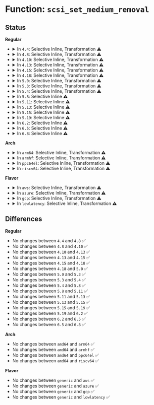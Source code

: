 # Function: <code>scsi_set_medium_removal</code>

## Status
<b>Regular</b>
<ul>
<li>
<details>
<summary>In <code>4.4</code>: Selective Inline, Transformation ⚠️</summary>

```c
int scsi_set_medium_removal(struct scsi_device *sdev, char state);
```

**Collision:** Unique Global

**Inline:** Selective

**Transformation:** True

**Instances:**

```
In drivers/scsi/scsi_ioctl.c (ffffffff815a8d50)
Location: drivers/scsi/scsi_ioctl.c:139
Inline: True
Inline callers:
  - drivers/scsi/scsi_ioctl.c:scsi_ioctl
  - drivers/scsi/scsi_ioctl.c:scsi_ioctl
Direct callers:
  - drivers/scsi/scsi_ioctl.c:scsi_ioctl
  - drivers/scsi/scsi_ioctl.c:scsi_ioctl
  - drivers/scsi/sd.c:sd_release
  - drivers/scsi/sd.c:sd_open
  - drivers/scsi/sr_ioctl.c:sr_lock_door
```
**Symbols:**

```
ffffffff815a8d50-ffffffff815a8dd8: scsi_set_medium_removal.part.2 (STB_LOCAL)
ffffffff815a8de0-ffffffff815a8e06: scsi_set_medium_removal (STB_GLOBAL)
```
</details>
</li>
<li>
<details>
<summary>In <code>4.8</code>: Selective Inline, Transformation ⚠️</summary>

```c
int scsi_set_medium_removal(struct scsi_device *sdev, char state);
```

**Collision:** Unique Global

**Inline:** Selective

**Transformation:** True

**Instances:**

```
In drivers/scsi/scsi_ioctl.c (ffffffff81600f4e)
Location: drivers/scsi/scsi_ioctl.c:139
Inline: True
Inline callers:
  - drivers/scsi/scsi_ioctl.c:scsi_ioctl
  - drivers/scsi/scsi_ioctl.c:scsi_ioctl
Direct callers:
  - drivers/scsi/scsi_ioctl.c:scsi_ioctl
  - drivers/scsi/scsi_ioctl.c:scsi_ioctl
  - drivers/scsi/sd.c:sd_release
  - drivers/scsi/sd.c:sd_open
  - drivers/scsi/sr_ioctl.c:sr_lock_door
```
**Symbols:**

```
ffffffff81600c00-ffffffff81600c8a: scsi_set_medium_removal.part.3 (STB_LOCAL)
ffffffff81600c90-ffffffff81600cb6: scsi_set_medium_removal (STB_GLOBAL)
```
</details>
</li>
<li>
<details>
<summary>In <code>4.10</code>: Selective Inline, Transformation ⚠️</summary>

```c
int scsi_set_medium_removal(struct scsi_device *sdev, char state);
```

**Collision:** Unique Global

**Inline:** Selective

**Transformation:** True

**Instances:**

```
In drivers/scsi/scsi_ioctl.c (ffffffff8163063e)
Location: drivers/scsi/scsi_ioctl.c:139
Inline: True
Inline callers:
  - drivers/scsi/scsi_ioctl.c:scsi_ioctl
  - drivers/scsi/scsi_ioctl.c:scsi_ioctl
Direct callers:
  - drivers/scsi/scsi_ioctl.c:scsi_ioctl
  - drivers/scsi/scsi_ioctl.c:scsi_ioctl
  - drivers/scsi/sd.c:sd_release
  - drivers/scsi/sd.c:sd_open
  - drivers/scsi/sr_ioctl.c:sr_lock_door
```
**Symbols:**

```
ffffffff816302f0-ffffffff8163037a: scsi_set_medium_removal.part.3 (STB_LOCAL)
ffffffff81630380-ffffffff816303a6: scsi_set_medium_removal (STB_GLOBAL)
```
</details>
</li>
<li>
<details>
<summary>In <code>4.13</code>: Selective Inline, Transformation ⚠️</summary>

```c
int scsi_set_medium_removal(struct scsi_device *sdev, char state);
```

**Collision:** Unique Global

**Inline:** Selective

**Transformation:** True

**Instances:**

```
In drivers/scsi/scsi_ioctl.c (ffffffff816453b9)
Location: drivers/scsi/scsi_ioctl.c:139
Inline: True
Inline callers:
  - drivers/scsi/scsi_ioctl.c:scsi_ioctl
  - drivers/scsi/scsi_ioctl.c:scsi_ioctl
Direct callers:
  - drivers/scsi/scsi_ioctl.c:scsi_ioctl
  - drivers/scsi/scsi_ioctl.c:scsi_ioctl
  - drivers/scsi/sd.c:sd_release
  - drivers/scsi/sd.c:sd_open
  - drivers/scsi/sr_ioctl.c:sr_lock_door
```
**Symbols:**

```
ffffffff81645070-ffffffff816450f1: scsi_set_medium_removal.part.3 (STB_LOCAL)
ffffffff81645100-ffffffff81645126: scsi_set_medium_removal (STB_GLOBAL)
```
</details>
</li>
<li>
<details>
<summary>In <code>4.15</code>: Selective Inline, Transformation ⚠️</summary>

```c
int scsi_set_medium_removal(struct scsi_device *sdev, char state);
```

**Collision:** Unique Global

**Inline:** Selective

**Transformation:** True

**Instances:**

```
In drivers/scsi/scsi_ioctl.c (ffffffff816ae34c)
Location: drivers/scsi/scsi_ioctl.c:141
Inline: True
Inline callers:
  - drivers/scsi/scsi_ioctl.c:scsi_ioctl
  - drivers/scsi/scsi_ioctl.c:scsi_ioctl
Direct callers:
  - drivers/scsi/scsi_ioctl.c:scsi_ioctl
  - drivers/scsi/scsi_ioctl.c:scsi_ioctl
  - drivers/scsi/sd.c:sd_release
  - drivers/scsi/sd.c:sd_open
  - drivers/scsi/sr_ioctl.c:sr_lock_door
```
**Symbols:**

```
ffffffff816ae000-ffffffff816ae081: scsi_set_medium_removal.part.3 (STB_LOCAL)
ffffffff816ae090-ffffffff816ae0b6: scsi_set_medium_removal (STB_GLOBAL)
```
</details>
</li>
<li>
<details>
<summary>In <code>4.18</code>: Selective Inline, Transformation ⚠️</summary>

```c
int scsi_set_medium_removal(struct scsi_device *sdev, char state);
```

**Collision:** Unique Global

**Inline:** Selective

**Transformation:** True

**Instances:**

```
In drivers/scsi/scsi_ioctl.c (ffffffff816ea69d)
Location: drivers/scsi/scsi_ioctl.c:141
Inline: True
Inline callers:
  - drivers/scsi/scsi_ioctl.c:scsi_ioctl
  - drivers/scsi/scsi_ioctl.c:scsi_ioctl
Direct callers:
  - drivers/scsi/scsi_ioctl.c:scsi_ioctl
  - drivers/scsi/scsi_ioctl.c:scsi_ioctl
  - drivers/scsi/sd.c:sd_release
  - drivers/scsi/sd.c:sd_open
  - drivers/scsi/sr_ioctl.c:sr_lock_door
```
**Symbols:**

```
ffffffff816ea400-ffffffff816ea481: scsi_set_medium_removal.part.3 (STB_LOCAL)
ffffffff816ea490-ffffffff816ea4b6: scsi_set_medium_removal (STB_GLOBAL)
```
</details>
</li>
<li>
<details>
<summary>In <code>5.0</code>: Selective Inline, Transformation ⚠️</summary>

```c
int scsi_set_medium_removal(struct scsi_device *sdev, char state);
```

**Collision:** Unique Global

**Inline:** Selective

**Transformation:** True

**Instances:**

```
In drivers/scsi/scsi_ioctl.c (ffffffff8170e157)
Location: drivers/scsi/scsi_ioctl.c:141
Inline: True
Inline callers:
  - drivers/scsi/scsi_ioctl.c:scsi_ioctl
  - drivers/scsi/scsi_ioctl.c:scsi_ioctl
Direct callers:
  - drivers/scsi/scsi_ioctl.c:scsi_ioctl
  - drivers/scsi/scsi_ioctl.c:scsi_ioctl
  - drivers/scsi/sd.c:sd_release
  - drivers/scsi/sd.c:sd_open
  - drivers/scsi/sr_ioctl.c:sr_lock_door
```
**Symbols:**

```
ffffffff8170dec0-ffffffff8170df41: scsi_set_medium_removal.part.3 (STB_LOCAL)
ffffffff8170df50-ffffffff8170df76: scsi_set_medium_removal (STB_GLOBAL)
```
</details>
</li>
<li>
<details>
<summary>In <code>5.3</code>: Selective Inline, Transformation ⚠️</summary>

```c
int scsi_set_medium_removal(struct scsi_device *sdev, char state);
```

**Collision:** Unique Global

**Inline:** Selective

**Transformation:** True

**Instances:**

```
In drivers/scsi/scsi_ioctl.c (ffffffff81749968)
Location: drivers/scsi/scsi_ioctl.c:142
Inline: True
Inline callers:
  - drivers/scsi/scsi_ioctl.c:scsi_ioctl
  - drivers/scsi/scsi_ioctl.c:scsi_ioctl
Direct callers:
  - drivers/scsi/scsi_ioctl.c:scsi_ioctl
  - drivers/scsi/scsi_ioctl.c:scsi_ioctl
  - drivers/scsi/sd.c:sd_release
  - drivers/scsi/sd.c:sd_open
  - drivers/scsi/sr_ioctl.c:sr_lock_door
```
**Symbols:**

```
ffffffff81749680-ffffffff81749701: scsi_set_medium_removal.part.0 (STB_LOCAL)
ffffffff81749710-ffffffff81749736: scsi_set_medium_removal (STB_GLOBAL)
```
</details>
</li>
<li>
<details>
<summary>In <code>5.4</code>: Selective Inline, Transformation ⚠️</summary>

```c
int scsi_set_medium_removal(struct scsi_device *sdev, char state);
```

**Collision:** Unique Global

**Inline:** Selective

**Transformation:** True

**Instances:**

```
In drivers/scsi/scsi_ioctl.c (ffffffff8176da98)
Location: drivers/scsi/scsi_ioctl.c:142
Inline: True
Inline callers:
  - drivers/scsi/scsi_ioctl.c:scsi_ioctl
  - drivers/scsi/scsi_ioctl.c:scsi_ioctl
Direct callers:
  - drivers/scsi/scsi_ioctl.c:scsi_ioctl
  - drivers/scsi/scsi_ioctl.c:scsi_ioctl
  - drivers/scsi/sd.c:sd_release
  - drivers/scsi/sd.c:sd_open
  - drivers/scsi/sr_ioctl.c:sr_lock_door
```
**Symbols:**

```
ffffffff8176d7b0-ffffffff8176d831: scsi_set_medium_removal.part.0 (STB_LOCAL)
ffffffff8176d840-ffffffff8176d866: scsi_set_medium_removal (STB_GLOBAL)
```
</details>
</li>
<li>
<details>
<summary>In <code>5.8</code>: Selective Inline ⚠️</summary>

```c
int scsi_set_medium_removal(struct scsi_device *sdev, char state);
```

**Collision:** Unique Global

**Inline:** Selective

**Transformation:** False

**Instances:**

```
In drivers/scsi/scsi_ioctl.c (ffffffff8182fe30)
Location: drivers/scsi/scsi_ioctl.c:142
Inline: True
Direct callers:
  - drivers/scsi/scsi_ioctl.c:scsi_ioctl_common
  - drivers/scsi/scsi_ioctl.c:scsi_ioctl_common
  - drivers/scsi/sd.c:sd_release
  - drivers/scsi/sd.c:sd_open
  - drivers/scsi/sr_ioctl.c:sr_lock_door
```
**Symbols:**

```
ffffffff8182fe30-ffffffff8182feca: scsi_set_medium_removal (STB_GLOBAL)
```
</details>
</li>
<li>
<details>
<summary>In <code>5.11</code>: Selective Inline ⚠️</summary>

```c
int scsi_set_medium_removal(struct scsi_device *sdev, char state);
```

**Collision:** Unique Global

**Inline:** Selective

**Transformation:** False

**Instances:**

```
In drivers/scsi/scsi_ioctl.c (ffffffff81840af0)
Location: drivers/scsi/scsi_ioctl.c:142
Inline: True
Direct callers:
  - drivers/scsi/scsi_ioctl.c:scsi_ioctl_common
  - drivers/scsi/scsi_ioctl.c:scsi_ioctl_common
  - drivers/scsi/sd.c:sd_release
  - drivers/scsi/sd.c:sd_open
  - drivers/scsi/sr_ioctl.c:sr_lock_door
```
**Symbols:**

```
ffffffff81840af0-ffffffff81840b8a: scsi_set_medium_removal (STB_GLOBAL)
```
</details>
</li>
<li>
<details>
<summary>In <code>5.13</code>: Selective Inline ⚠️</summary>

```c
int scsi_set_medium_removal(struct scsi_device *sdev, char state);
```

**Collision:** Unique Global

**Inline:** Selective

**Transformation:** False

**Instances:**

```
In drivers/scsi/scsi_ioctl.c (ffffffff81823d10)
Location: drivers/scsi/scsi_ioctl.c:142
Inline: True
Direct callers:
  - drivers/scsi/scsi_ioctl.c:scsi_ioctl_common
  - drivers/scsi/scsi_ioctl.c:scsi_ioctl_common
  - drivers/scsi/sd.c:sd_release
  - drivers/scsi/sd.c:sd_open
  - drivers/scsi/sr_ioctl.c:sr_lock_door
```
**Symbols:**

```
ffffffff81823d10-ffffffff81823da0: scsi_set_medium_removal (STB_GLOBAL)
```
</details>
</li>
<li>
<details>
<summary>In <code>5.15</code>: Selective Inline ⚠️</summary>

```c
int scsi_set_medium_removal(struct scsi_device *sdev, char state);
```

**Collision:** Unique Global

**Inline:** Selective

**Transformation:** False

**Instances:**

```
In drivers/scsi/scsi_ioctl.c (ffffffff818ae610)
Location: drivers/scsi/scsi_ioctl.c:121
Inline: True
Direct callers:
  - drivers/scsi/scsi_ioctl.c:scsi_ioctl
  - drivers/scsi/scsi_ioctl.c:scsi_ioctl
  - drivers/scsi/sd.c:sd_release
  - drivers/scsi/sd.c:sd_open
  - drivers/scsi/sr_ioctl.c:sr_lock_door
```
**Symbols:**

```
ffffffff818ae610-ffffffff818ae6a0: scsi_set_medium_removal (STB_GLOBAL)
```
</details>
</li>
<li>
<details>
<summary>In <code>5.19</code>: Selective Inline ⚠️</summary>

```c
int scsi_set_medium_removal(struct scsi_device *sdev, char state);
```

**Collision:** Unique Global

**Inline:** Selective

**Transformation:** False

**Instances:**

```
In drivers/scsi/scsi_ioctl.c (ffffffff819fa54c)
Location: drivers/scsi/scsi_ioctl.c:121
Inline: True
Inline callers:
  - drivers/scsi/scsi_ioctl.c:scsi_ioctl
  - drivers/scsi/scsi_ioctl.c:scsi_ioctl
Direct callers:
  - drivers/scsi/sd.c:sd_release
  - drivers/scsi/sd.c:sd_open
  - drivers/scsi/sr_ioctl.c:sr_lock_door
```
**Symbols:**

```
ffffffff819f9770-ffffffff819f981b: scsi_set_medium_removal (STB_GLOBAL)
```
</details>
</li>
<li>
<details>
<summary>In <code>6.2</code>: Selective Inline ⚠️</summary>

```c
int scsi_set_medium_removal(struct scsi_device *sdev, char state);
```

**Collision:** Unique Global

**Inline:** Selective

**Transformation:** False

**Instances:**

```
In drivers/scsi/scsi_ioctl.c (ffffffff81b78470)
Location: drivers/scsi/scsi_ioctl.c:121
Inline: True
Inline callers:
  - drivers/scsi/scsi_ioctl.c:scsi_ioctl
  - drivers/scsi/scsi_ioctl.c:scsi_ioctl
Direct callers:
  - drivers/scsi/sd.c:sd_release
  - drivers/scsi/sd.c:sd_open
  - drivers/scsi/sr_ioctl.c:sr_lock_door
```
**Symbols:**

```
ffffffff81b77740-ffffffff81b777eb: scsi_set_medium_removal (STB_GLOBAL)
```
</details>
</li>
<li>
<details>
<summary>In <code>6.5</code>: Selective Inline ⚠️</summary>

```c
int scsi_set_medium_removal(struct scsi_device *sdev, char state);
```

**Collision:** Unique Global

**Inline:** Selective

**Transformation:** False

**Instances:**

```
In drivers/scsi/scsi_ioctl.c (ffffffff81bcc19d)
Location: drivers/scsi/scsi_ioctl.c:124
Inline: True
Inline callers:
  - drivers/scsi/scsi_ioctl.c:scsi_ioctl
  - drivers/scsi/scsi_ioctl.c:scsi_ioctl
Direct callers:
  - drivers/scsi/sd.c:sd_release
  - drivers/scsi/sd.c:sd_open
  - drivers/scsi/sr_ioctl.c:sr_lock_door
```
**Symbols:**

```
ffffffff81bcb4d0-ffffffff81bcb57b: scsi_set_medium_removal (STB_GLOBAL)
```
</details>
</li>
<li>
<details>
<summary>In <code>6.8</code>: Selective Inline ⚠️</summary>

```c
int scsi_set_medium_removal(struct scsi_device *sdev, char state);
```

**Collision:** Unique Global

**Inline:** Selective

**Transformation:** False

**Instances:**

```
In drivers/scsi/scsi_ioctl.c (ffffffff81c20dcd)
Location: drivers/scsi/scsi_ioctl.c:124
Inline: True
Inline callers:
  - drivers/scsi/scsi_ioctl.c:scsi_ioctl
  - drivers/scsi/scsi_ioctl.c:scsi_ioctl
Direct callers:
  - drivers/scsi/sd.c:sd_release
  - drivers/scsi/sd.c:sd_open
  - drivers/scsi/sr_ioctl.c:sr_lock_door
```
**Symbols:**

```
ffffffff81c20100-ffffffff81c201ab: scsi_set_medium_removal (STB_GLOBAL)
```
</details>
</li>
</ul>
<b>Arch</b>
<ul>
<li>
<details>
<summary>In <code>arm64</code>: Selective Inline, Transformation ⚠️</summary>

```c
int scsi_set_medium_removal(struct scsi_device *sdev, char state);
```

**Collision:** Unique Global

**Inline:** Selective

**Transformation:** True

**Instances:**

```
In drivers/scsi/scsi_ioctl.c (ffff800010970368)
Location: drivers/scsi/scsi_ioctl.c:142
Inline: True
Inline callers:
  - drivers/scsi/scsi_ioctl.c:scsi_ioctl
  - drivers/scsi/scsi_ioctl.c:scsi_ioctl
Direct callers:
  - drivers/scsi/scsi_ioctl.c:scsi_ioctl
  - drivers/scsi/scsi_ioctl.c:scsi_ioctl
  - drivers/scsi/sd.c:sd_release
  - drivers/scsi/sd.c:sd_open
  - drivers/scsi/sr_ioctl.c:sr_lock_door
```
**Symbols:**

```
ffff80001096ff88-ffff800010970018: scsi_set_medium_removal.part.0 (STB_LOCAL)
ffff800010970018-ffff800010970070: scsi_set_medium_removal (STB_GLOBAL)
```
</details>
</li>
<li>
<details>
<summary>In <code>armhf</code>: Selective Inline, Transformation ⚠️</summary>

```c
int scsi_set_medium_removal(struct scsi_device *sdev, char state);
```

**Collision:** Unique Global

**Inline:** Selective

**Transformation:** True

**Instances:**

```
In drivers/scsi/scsi_ioctl.c (c0a45374)
Location: drivers/scsi/scsi_ioctl.c:142
Inline: True
Inline callers:
  - drivers/scsi/scsi_ioctl.c:scsi_ioctl
  - drivers/scsi/scsi_ioctl.c:scsi_ioctl
Direct callers:
  - drivers/scsi/scsi_ioctl.c:scsi_ioctl
  - drivers/scsi/scsi_ioctl.c:scsi_ioctl
  - drivers/scsi/sd.c:sd_release
  - drivers/scsi/sd.c:sd_open
  - drivers/scsi/sr_ioctl.c:sr_lock_door
```
**Symbols:**

```
c0a45134-c0a451d8: scsi_set_medium_removal.part.0 (STB_LOCAL)
c0a451d8-c0a4520c: scsi_set_medium_removal (STB_GLOBAL)
```
</details>
</li>
<li>
<details>
<summary>In <code>ppc64el</code>: Selective Inline, Transformation ⚠️</summary>

```c
int scsi_set_medium_removal(struct scsi_device *sdev, char state);
```

**Collision:** Unique Global

**Inline:** Selective

**Transformation:** True

**Instances:**

```
In drivers/scsi/scsi_ioctl.c (c000000000a299f8)
Location: drivers/scsi/scsi_ioctl.c:142
Inline: True
Inline callers:
  - drivers/scsi/scsi_ioctl.c:scsi_ioctl
  - drivers/scsi/scsi_ioctl.c:scsi_ioctl
Direct callers:
  - drivers/scsi/scsi_ioctl.c:scsi_ioctl
  - drivers/scsi/scsi_ioctl.c:scsi_ioctl
  - drivers/scsi/sd.c:sd_release
  - drivers/scsi/sd.c:sd_open
  - drivers/scsi/sr_ioctl.c:sr_lock_door
```
**Symbols:**

```
c000000000a296e0-c000000000a29794: scsi_set_medium_removal.part.0 (STB_LOCAL)
c000000000a297a0-c000000000a297d4: scsi_set_medium_removal (STB_GLOBAL)
```
</details>
</li>
<li>
<details>
<summary>In <code>riscv64</code>: Selective Inline, Transformation ⚠️</summary>

```c
int scsi_set_medium_removal(struct scsi_device *sdev, char state);
```

**Collision:** Unique Global

**Inline:** Selective

**Transformation:** True

**Instances:**

```
In drivers/scsi/scsi_ioctl.c (ffffffe0005d9fe6)
Location: drivers/scsi/scsi_ioctl.c:142
Inline: True
Inline callers:
  - drivers/scsi/scsi_ioctl.c:scsi_ioctl
  - drivers/scsi/scsi_ioctl.c:scsi_ioctl
Direct callers:
  - drivers/scsi/scsi_ioctl.c:scsi_ioctl
  - drivers/scsi/scsi_ioctl.c:scsi_ioctl
  - drivers/scsi/sd.c:sd_release
  - drivers/scsi/sd.c:sd_open
  - drivers/scsi/sr_ioctl.c:sr_lock_door
```
**Symbols:**

```
ffffffe0005d9e18-ffffffe0005d9e78: scsi_set_medium_removal.part.0 (STB_LOCAL)
ffffffe0005d9e78-ffffffe0005d9ec6: scsi_set_medium_removal (STB_GLOBAL)
```
</details>
</li>
</ul>
<b>Flavor</b>
<ul>
<li>
<details>
<summary>In <code>aws</code>: Selective Inline, Transformation ⚠️</summary>

```c
int scsi_set_medium_removal(struct scsi_device *sdev, char state);
```

**Collision:** Unique Global

**Inline:** Selective

**Transformation:** True

**Instances:**

```
In drivers/scsi/scsi_ioctl.c (ffffffff81722188)
Location: drivers/scsi/scsi_ioctl.c:142
Inline: True
Inline callers:
  - drivers/scsi/scsi_ioctl.c:scsi_ioctl
  - drivers/scsi/scsi_ioctl.c:scsi_ioctl
Direct callers:
  - drivers/scsi/scsi_ioctl.c:scsi_ioctl
  - drivers/scsi/scsi_ioctl.c:scsi_ioctl
  - drivers/scsi/sd.c:sd_release
  - drivers/scsi/sd.c:sd_open
  - drivers/scsi/sr_ioctl.c:sr_lock_door
```
**Symbols:**

```
ffffffff81721ea0-ffffffff81721f21: scsi_set_medium_removal.part.0 (STB_LOCAL)
ffffffff81721f30-ffffffff81721f56: scsi_set_medium_removal (STB_GLOBAL)
```
</details>
</li>
<li>
<details>
<summary>In <code>azure</code>: Selective Inline, Transformation ⚠️</summary>

```c
int scsi_set_medium_removal(struct scsi_device *sdev, char state);
```

**Collision:** Unique Global

**Inline:** Selective

**Transformation:** True

**Instances:**

```
In drivers/scsi/scsi_ioctl.c (ffffffff816fb5b8)
Location: drivers/scsi/scsi_ioctl.c:142
Inline: True
Inline callers:
  - drivers/scsi/scsi_ioctl.c:scsi_ioctl
  - drivers/scsi/scsi_ioctl.c:scsi_ioctl
Direct callers:
  - drivers/scsi/scsi_ioctl.c:scsi_ioctl
  - drivers/scsi/scsi_ioctl.c:scsi_ioctl
  - drivers/scsi/sd.c:sd_release
  - drivers/scsi/sd.c:sd_open
  - drivers/scsi/sr_ioctl.c:sr_lock_door
```
**Symbols:**

```
ffffffff816fb2d0-ffffffff816fb351: scsi_set_medium_removal.part.0 (STB_LOCAL)
ffffffff816fb360-ffffffff816fb386: scsi_set_medium_removal (STB_GLOBAL)
```
</details>
</li>
<li>
<details>
<summary>In <code>gcp</code>: Selective Inline, Transformation ⚠️</summary>

```c
int scsi_set_medium_removal(struct scsi_device *sdev, char state);
```

**Collision:** Unique Global

**Inline:** Selective

**Transformation:** True

**Instances:**

```
In drivers/scsi/scsi_ioctl.c (ffffffff81760f58)
Location: drivers/scsi/scsi_ioctl.c:142
Inline: True
Inline callers:
  - drivers/scsi/scsi_ioctl.c:scsi_ioctl
  - drivers/scsi/scsi_ioctl.c:scsi_ioctl
Direct callers:
  - drivers/scsi/scsi_ioctl.c:scsi_ioctl
  - drivers/scsi/scsi_ioctl.c:scsi_ioctl
  - drivers/scsi/sd.c:sd_release
  - drivers/scsi/sd.c:sd_open
  - drivers/scsi/sr_ioctl.c:sr_lock_door
```
**Symbols:**

```
ffffffff81760c70-ffffffff81760cf1: scsi_set_medium_removal.part.0 (STB_LOCAL)
ffffffff81760d00-ffffffff81760d26: scsi_set_medium_removal (STB_GLOBAL)
```
</details>
</li>
<li>
<details>
<summary>In <code>lowlatency</code>: Selective Inline, Transformation ⚠️</summary>

```c
int scsi_set_medium_removal(struct scsi_device *sdev, char state);
```

**Collision:** Unique Global

**Inline:** Selective

**Transformation:** True

**Instances:**

```
In drivers/scsi/scsi_ioctl.c (ffffffff8177c5b8)
Location: drivers/scsi/scsi_ioctl.c:142
Inline: True
Inline callers:
  - drivers/scsi/scsi_ioctl.c:scsi_ioctl
  - drivers/scsi/scsi_ioctl.c:scsi_ioctl
Direct callers:
  - drivers/scsi/scsi_ioctl.c:scsi_ioctl
  - drivers/scsi/scsi_ioctl.c:scsi_ioctl
  - drivers/scsi/sd.c:sd_release
  - drivers/scsi/sd.c:sd_open
  - drivers/scsi/sr_ioctl.c:sr_lock_door
```
**Symbols:**

```
ffffffff8177c2d0-ffffffff8177c351: scsi_set_medium_removal.part.0 (STB_LOCAL)
ffffffff8177c360-ffffffff8177c386: scsi_set_medium_removal (STB_GLOBAL)
```
</details>
</li>
</ul>

## Differences
<b>Regular</b>
<ul>
<li>
No changes between <code>4.4</code> and <code>4.8</code> ✅
</li>
<li>
No changes between <code>4.8</code> and <code>4.10</code> ✅
</li>
<li>
No changes between <code>4.10</code> and <code>4.13</code> ✅
</li>
<li>
No changes between <code>4.13</code> and <code>4.15</code> ✅
</li>
<li>
No changes between <code>4.15</code> and <code>4.18</code> ✅
</li>
<li>
No changes between <code>4.18</code> and <code>5.0</code> ✅
</li>
<li>
No changes between <code>5.0</code> and <code>5.3</code> ✅
</li>
<li>
No changes between <code>5.3</code> and <code>5.4</code> ✅
</li>
<li>
No changes between <code>5.4</code> and <code>5.8</code> ✅
</li>
<li>
No changes between <code>5.8</code> and <code>5.11</code> ✅
</li>
<li>
No changes between <code>5.11</code> and <code>5.13</code> ✅
</li>
<li>
No changes between <code>5.13</code> and <code>5.15</code> ✅
</li>
<li>
No changes between <code>5.15</code> and <code>5.19</code> ✅
</li>
<li>
No changes between <code>5.19</code> and <code>6.2</code> ✅
</li>
<li>
No changes between <code>6.2</code> and <code>6.5</code> ✅
</li>
<li>
No changes between <code>6.5</code> and <code>6.8</code> ✅
</li>
</ul>
<b>Arch</b>
<ul>
<li>
No changes between <code>amd64</code> and <code>arm64</code> ✅
</li>
<li>
No changes between <code>amd64</code> and <code>armhf</code> ✅
</li>
<li>
No changes between <code>amd64</code> and <code>ppc64el</code> ✅
</li>
<li>
No changes between <code>amd64</code> and <code>riscv64</code> ✅
</li>
</ul>
<b>Flavor</b>
<ul>
<li>
No changes between <code>generic</code> and <code>aws</code> ✅
</li>
<li>
No changes between <code>generic</code> and <code>azure</code> ✅
</li>
<li>
No changes between <code>generic</code> and <code>gcp</code> ✅
</li>
<li>
No changes between <code>generic</code> and <code>lowlatency</code> ✅
</li>
</ul>
